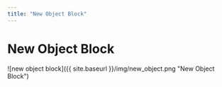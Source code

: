 ```yaml
---
title: "New Object Block"
---
```

# New Object Block
![new object block]({{ site.baseurl }}/img/new_object.png "New Object Block")